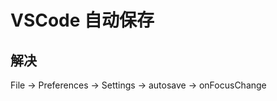# VSCode 自动保存

## 解决

File -> Preferences -> Settings -> autosave -> onFocusChange



<comment/>
<ad/>